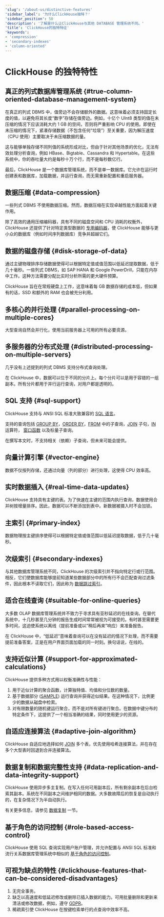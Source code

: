 ```yaml
---
'slug': '/about-us/distinctive-features'
'sidebar_label': '为什么ClickHouse独特？'
'sidebar_position': 50
'description': '了解是什么让ClickHouse与其他 DATABASE 管理系统不同。'
'title': 'ClickHouse的独特特征'
'keywords':
- 'compression'
- 'secondary-indexes'
- 'column-oriented'
---
```



# ClickHouse 的独特特性

## 真正的列式数据库管理系统 {#true-column-oriented-database-management-system}

在真正的列式 DBMS 中，值旁边不会存储额外的数据。这意味着必须支持固定长度的值，以避免将其长度“数字”存储在值旁边。例如，十亿个 UInt8 类型的值在未压缩的情况下应该消耗大约 1 GB 的空间，否则将严重影响 CPU 的使用。即使在未压缩的情况下，紧凑存储数据（不包含任何“垃圾”）至关重要，因为解压速度（CPU 使用）主要取决于未压缩数据的量。

这与能够单独存储不同列值的系统形成对比，但由于针对其他场景的优化，无法有效处理分析查询，例如 HBase、Bigtable、Cassandra 和 Hypertable。在这些系统中，你的吞吐量大约是每秒十万个行，而不是每秒数亿行。

最后，ClickHouse 是一个数据库管理系统，而不是单一数据库。它允许在运行时创建表和数据库，加载数据，并运行查询，而无需重新配置和重启服务器。

## 数据压缩 {#data-compression}

一些列式 DBMS 不使用数据压缩。然而，数据压缩在实现卓越性能方面起着关键作用。

除了高效的通用压缩编码器，具有不同的磁盘空间和 CPU 消耗的权衡外，ClickHouse 还提供了针对特定类型数据的 [专用编码器](/sql-reference/statements/create/table.md#specialized-codecs)，使 ClickHouse 能够与更小众的数据库（例如时间序列数据库）竞争并超越它们。

## 数据的磁盘存储 {#disk-storage-of-data}

通过主键物理排序存储数据使得可以根据特定值或值范围以低延迟提取数据，低于几十毫秒。一些列式 DBMS，如 SAP HANA 和 Google PowerDrill，只能在内存中工作。这种方法需要分配比实时分析所需的更大硬件预算。

ClickHouse 旨在在常规硬盘上工作，这意味着每 GB 数据存储的成本低，但如果有的话，SSD 和额外的 RAM 也会被充分利用。

## 多核心的并行处理 {#parallel-processing-on-multiple-cores}

大型查询自然会并行化，使用当前服务器上可用的所有必要资源。

## 多服务器的分布式处理 {#distributed-processing-on-multiple-servers}

几乎没有上述提到的列式 DBMS 支持分布式查询处理。

在 ClickHouse 中，数据可以位于不同的分片上。每个分片可以是用于容错的一组副本。所有分片都用于并行运行查询，对用户都是透明的。

## SQL 支持 {#sql-support}

ClickHouse 支持与 ANSI SQL 标准大致兼容的 [SQL 语言](/sql-reference/)。

支持的查询包括 [GROUP BY](../sql-reference/statements/select/group-by.md)，[ORDER BY](../sql-reference/statements/select/order-by.md)，[FROM](../sql-reference/statements/select/from.md) 中的子查询，[JOIN](../sql-reference/statements/select/join.md) 子句，[IN](../sql-reference/operators/in.md) 运算符， [窗口函数](../sql-reference/window-functions/index.md) 以及标量子查询。

在撰写本文时，不支持相关（依赖）子查询，但未来可能会提供。

## 向量计算引擎 {#vector-engine}

数据不仅按列存储，还通过向量（列的部分）进行处理，这使得 CPU 效率高。

## 实时数据插入 {#real-time-data-updates}

ClickHouse 支持具有主键的表。为了快速在主键的范围内执行查询，数据使用合并树按增量排序。因此，数据可以不断添加到表中。新数据被摄入时不会加锁。

## 主索引 {#primary-index}

数据物理按主键排序使得可以根据特定值或值范围以低延迟提取数据，低于几十毫秒。

## 次级索引 {#secondary-indexes}

与其他数据库管理系统不同，ClickHouse 的次级索引并不指向特定行或行范围。相反，它们使数据库能够提前知道某些数据部分中的所有行不会匹配查询过滤条件，因此根本不读取它们，因此称为 [数据跳过索引](../engines/table-engines/mergetree-family/mergetree.md#table_engine-mergetree-data_skipping-indexes)。

## 适合在线查询 {#suitable-for-online-queries}

大多数 OLAP 数据库管理系统并不致力于寻求具有亚秒延迟的在线查询。在替代系统中，十几秒甚至几分钟的报告生成时间常常被视为可接受的。有时甚至需要更多时间，这迫使系统以离线（提前准备或以“稍后再来”响应）来准备报告。

在 ClickHouse 中，“低延迟”意味着查询可以在没有延迟的情况下处理，而不需要提前准备答案，正是在用户界面页面加载的同一时刻。换句话说，在线的。

## 支持近似计算 {#support-for-approximated-calculations}

ClickHouse 提供多种方式用以权衡准确性与性能：

1.  用于近似计算的聚合函数，计算独特值、均值和分位数的数量。
2.  基于数据部分 ([SAMPLE](../sql-reference/statements/select/sample.md)) 运行查询并获得近似结果。在这种情况下，比例更少的数据从磁盘中检索。
3.  对有限数量的随机键运行聚合，而不是对所有键进行聚合。在数据中键分布的特定条件下，这提供了一个相当准确的结果，同时使用更少的资源。

## 自适应连接算法 {#adaptive-join-algorithm}

ClickHouse 自适应地选择如何 [JOIN](../sql-reference/statements/select/join.md) 多个表，优先使用哈希连接算法，并在存在多个大型表时回退到合并连接算法。

## 数据复制和数据完整性支持 {#data-replication-and-data-integrity-support}

ClickHouse 使用异步多主复制。在写入任何可用副本后，所有剩余副本在后台检索其副本。系统在不同副本之间维护相同的数据。大多数故障后的恢复是自动执行的，在复杂情况下为半自动执行。

有关更多信息，请参见 [数据复制](../engines/table-engines/mergetree-family/replication.md) 一节。

## 基于角色的访问控制 {#role-based-access-control}

ClickHouse 使用 SQL 查询实现用户账户管理，并允许配置与 ANSI SQL 标准和流行关系数据库管理系统中相似的 [基于角色的访问控制](/guides/sre/user-management/index.md)。

## 可视为缺点的特性 {#clickhouse-features-that-can-be-considered-disadvantages}

1.  无完全事务。
2.  缺乏以高速度和低延迟修改或删除已插入数据的能力。可用批量删除和更新来清洁或修改数据，例如，遵守 [GDPR](https://gdpr-info.eu)。
3.  稀疏索引使 ClickHouse 在按键检索单行的点查询中效率不高。

